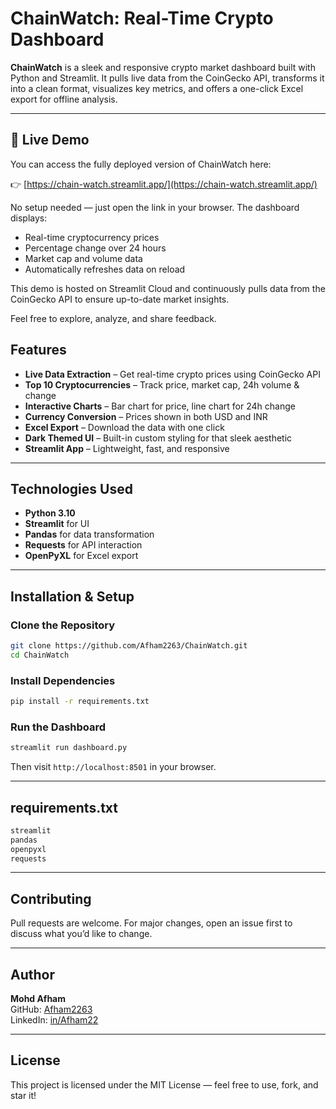 #  ChainWatch: Real-Time Crypto Dashboard

**ChainWatch** is a sleek and responsive crypto market dashboard built with Python and Streamlit. It pulls live data from the CoinGecko API, transforms it into a clean format, visualizes key metrics, and offers a one-click Excel export for offline analysis.

---
## 🔗 Live Demo

You can access the fully deployed version of ChainWatch here:

👉 [https://chain-watch.streamlit.app/](https://chain-watch.streamlit.app/)

No setup needed — just open the link in your browser. The dashboard displays:

- Real-time cryptocurrency prices
- Percentage change over 24 hours
- Market cap and volume data
- Automatically refreshes data on reload

This demo is hosted on Streamlit Cloud and continuously pulls data from the CoinGecko API to ensure up-to-date market insights.

Feel free to explore, analyze, and share feedback.

##  Features

-  **Live Data Extraction** – Get real-time crypto prices using CoinGecko API
-  **Top 10 Cryptocurrencies** – Track price, market cap, 24h volume & change
-  **Interactive Charts** – Bar chart for price, line chart for 24h change
-  **Currency Conversion** – Prices shown in both USD and INR
-  **Excel Export** – Download the data with one click
-  **Dark Themed UI** – Built-in custom styling for that sleek aesthetic
-  **Streamlit App** – Lightweight, fast, and responsive

---

##  Technologies Used

- **Python 3.10**
- **Streamlit** for UI
- **Pandas** for data transformation
- **Requests** for API interaction
- **OpenPyXL** for Excel export

---

##  Installation & Setup

###  Clone the Repository
```bash
git clone https://github.com/Afham2263/ChainWatch.git
cd ChainWatch
```

###  Install Dependencies
```bash
pip install -r requirements.txt
```

###  Run the Dashboard
```bash
streamlit run dashboard.py
```
Then visit `http://localhost:8501` in your browser.

---

##  requirements.txt
```txt
streamlit
pandas
openpyxl
requests
```


---

##  Contributing
Pull requests are welcome. For major changes, open an issue first to discuss what you’d like to change.

---

##  Author
**Mohd Afham**  
GitHub: [Afham2263](https://github.com/Afham2263)  
LinkedIn: [in/Afham22](https://linkedin.com/in/Afham22)

---

##  License
This project is licensed under the MIT License — feel free to use, fork, and star it!

